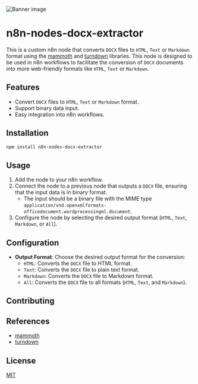 ![Banner image](https://user-images.githubusercontent.com/10284570/173569848-c624317f-42b1-45a6-ab09-f0ea3c247648.png)

# n8n-nodes-docx-extractor
This is a custom n8n node that converts `DOCX` files to `HTML`, `Text` or `Markdown` format using the [mammoth](https://github.com/mwilliamson/mammoth.js) and [turndown](https://github.com/mixmark-io/turndown) libraries.
This node is designed to be used in n8n workflows to facilitate the conversion of `DOCX` documents into more web-friendly formats like `HTML`, `Text` or `Markdown`.

## Features

- Convert `DOCX` files to `HTML`, `Text` or `Markdown` format.
- Support binary data input.
- Easy integration into n8n workflows.

## Installation

```bash
npm install n8n-nodes-docx-extractor
```

## Usage
1. Add the node to your n8n workflow.
2. Connect the node to a previous node that outputs a `DOCX` file, ensuring that the input data is in binary format.
	 - The input should be a binary file with the MIME type `application/vnd.openxmlformats-officedocument.wordprocessingml.document`.
3. Configure the node by selecting the desired output format (`HTML`, `Text`, `Markdown`, or `All`).

## Configuration
- **Output Format**: Choose the desired output format for the conversion:
	- `HTML`: Converts the `DOCX` file to HTML format.
	- `Text`: Converts the `DOCX` file to plain text format.
	- `Markdown`: Converts the `DOCX` file to Markdown format.
  - `All`: Converts the `DOCX` file to all formats (`HTML`, `Text`, and `Markdown`).

## Contributing

## References

- [mammoth](https://github.com/mwilliamson/mammoth.js)
- [turndown](https://github.com/mixmark-io/turndown)

## License

[MIT](https://github.com/n8n-io/n8n-nodes-starter/blob/master/LICENSE.md)
